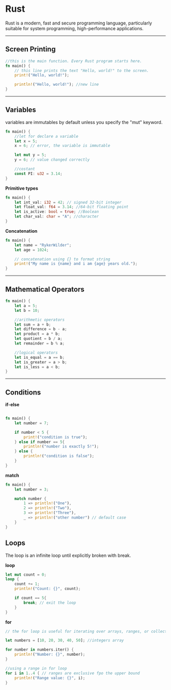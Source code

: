 # Rust
Rust is a modern, fast and secure programming language, particularly suitable for system programming, high-performance applications.

---

## Screen Printing

```rust
//this is the main function. Every Rust program starts here.
fn main() {
    // this line prints the text "Hello, world!" to the screen.
    print!("Hello, world!");

    println!("Hello, world!"); //new line
}
```

---

## Variables
variables are immutables by default unless you specify the "mut" keyword.

```rust
fn main() {
    //let for declare a variable
    let x = 5;
    x = 6; // error, the variable is immutable

    let mut y = 5;
    y = 6; // value changed correctly

    //costant
    const PI: u32 = 3.14;
}
```

**Primitive types**
```rust
fn main() {
    let int_val: i32 = 42; // signed 32-bit integer
    let float_val: f64 = 3.14; //64-bit floating point
    let is_active: bool = true; //Boolean
    let char_val: char = "A"; //character
}
```

**Concatenation**
```rust
fn main() {
    let name = "RykerWilder";
    let age = 1024;

    // concatenation using {} to format string
    print!("My name is {name} and i am {age} years old.");
}
```

---

## Mathematical Operators

```rust
fn main() {
    let a = 5;
    let b = 10;

    //arithmetic operators
    let sum = a + b;
    let difference = b - a;
    let product = a * b;
    let quotient = b / a;
    let remainder = b % a;

    //logical operators
    let is_equal = a == b;
    let is_greater = a > b;
    let is_less = a < b;
}
```

---

## Conditions

**if-else**
```rust

fn main() {
    let number = 7;

    if number < 5 {
        print!("condition is true");
    } else if number == 5{
        println!("number is exactly 5!");
    } else {
        println!("condition is false");
    }
}
```

**match**
```rust
fn main() {
    let number = 3;

    match number {
        1 => println!("One"),
        2 => println!("Two"),
        3 => println!("Three"),
        _ => println!("other number") // default case
    }
}
```

## Loops
The loop is an infinite loop until explicitly broken with break.

**loop**
```rust
let mut count = 0;
loop {
    count += 1;
    println!("Count: {}", count);

    if count == 5{
        break; // exit the loop
    }
}
```

**for**
```rust
// the for loop is useful for iterating over arrays, ranges, or collections.

let numbers = [10, 20, 30, 40, 50]; //integers array

for number in numbers.iter() {
    println!("Number: {}", number);
}

//using a range in for loop
for i in 1..4 { // ranges are exclusive fpo the upper bound
    println!("Range value: {}", i);
}
```